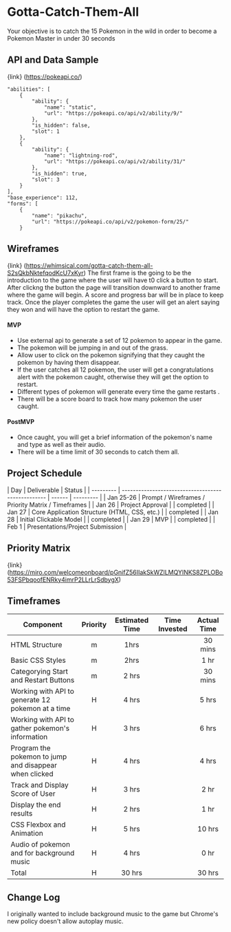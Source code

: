# Gotta-Catch-Them-All

Your objective is to catch the 15 Pokemon in the wild in order to become a Pokemon Master in under 30 seconds

## API and Data Sample

{link} (https://pokeapi.co/)

    "abilities": [
        {
            "ability": {
                "name": "static",
                "url": "https://pokeapi.co/api/v2/ability/9/"
            },
            "is_hidden": false,
            "slot": 1
        },
        {
            "ability": {
                "name": "lightning-rod",
                "url": "https://pokeapi.co/api/v2/ability/31/"
            },
            "is_hidden": true,
            "slot": 3
        }
    ],
    "base_experience": 112,
    "forms": [
        {
            "name": "pikachu",
            "url": "https://pokeapi.co/api/v2/pokemon-form/25/"
        }




## Wireframes

{link} (https://whimsical.com/gotta-catch-them-all-S2sQkbNktefqodKcU7xKyr)
The first frame is the going to be the introduction to the game where the user will have t0 click a button to start.
After clickng the button the page will transition downward to another frame where the game will begin. A score and progress bar will be in place to keep track. Once the player completes the game the user will get an alert saying they won and will have the option to restart the game.

#### MVP

- Use external api to generate a set of 12 pokemon to appear in the game.
- The pokemon will be jumping in and out of the grass.
- Allow user to click on the pokemon signifying that they caught the pokemon by having them disappear.
- If the user catches all 12 pokemon, the user will get a congratulations alert with the pokemon caught, otherwise they will get the option to restart.
- Different types of pokemon will generate every time the game restarts .
- There will be a score board to track how many pokemon the user caught.

#### PostMVP

- Once caught, you will get a brief information of the pokemon's name and type as well as their audio.
- There will be a time limit of 30 seconds to catch them all.

## Project Schedule

| Day       | Deliverable                                        | Status |
| --------- | -------------------------------------------------- | ------ | --------- |
| Jan 25-26 | Prompt / Wireframes / Priority Matrix / Timeframes |
| Jan 26    | Project Approval                                   |        | completed |
| Jan 27    | Core Application Structure (HTML, CSS, etc.)       |        | completed |
| Jan 28    | Initial Clickable Model                            |        | completed |
| Jan 29    | MVP                                                |        | completed |
| Feb 1     | Presentations/Project Submission                   |

## Priority Matrix

{link} (https://miro.com/welcomeonboard/pGnifZ56IIakSkWZlLMQYINKS8ZPLOBo53FSPbqoofENRky4imrP2LLrLrSdbygX)

## Timeframes

| Component                                              | Priority | Estimated Time | Time Invested | Actual Time |
| ------------------------------------------------------ | :------: | :------------: | :-----------: | :---------: |
| HTML Structure                                         |    m     |      1hrs      |               |   30 mins   |
| Basic CSS Styles                                       |    m     |      2hrs      |               |    1 hr     |
| Categorying Start and Restart Buttons                  |    m     |     2 hrs      |               |   30 mins   |
| Working with API to generate 12 pokemon at a time      |    H     |     4 hrs      |               |    5 hrs    |
| Working with API to gather pokemon's information       |    H     |     3 hrs      |               |    6 hrs    |
| Program the pokemon to jump and disappear when clicked |    H     |     4 hrs      |               |    4 hrs    |
| Track and Display Score of User                        |    H     |     3 hrs      |               |    2 hr     |
| Display the end results                                |    H     |     2 hrs      |               |    1 hr     |
| CSS Flexbox and Animation                              |    H     |     5 hrs      |               |   10 hrs    |
| Audio of pokemon and for background music              |    H     |     4 hrs      |               |    0 hr     |
| Total                                                  |    H     |     30 hrs     |               |   30 hrs    |

## Change Log

I originally wanted to include background music to the game but Chrome's new policy doesn't allow autoplay music.
